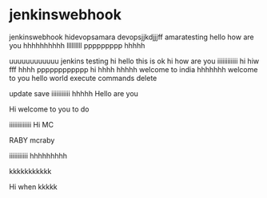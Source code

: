 # jenkinswebhook
jenkinswebhook
hidevopsamara
devopsjjkdjjjff
amaratesting
hello how are you
hhhhhhhhhh
lllllllll
ppppppppp
hhhhh

uuuuuuuuuuuu
jenkins testing
hi hello
this is ok
hi how are you  iiiiiiiiiiii
hi
hiw fff
hhhh
pppppppppppp
hi
hhhh
hhhhh
welcome to india
hhhhhhh
welcome to you
hello world
execute commands
delete

update
save
iiiiiiiiiii
hhhhh
Hello are you

Hi welcome to you to do

iiiiiiiiiiiii
Hi MC

RABY
mcraby

iiiiiiiiiii
hhhhhhhhh

kkkkkkkkkkk

Hi when
kkkkk
